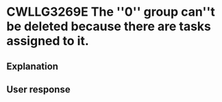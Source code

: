 # CWLLG3269E The ''0'' group can''t be deleted because there are tasks assigned to it.

## Explanation

## User response